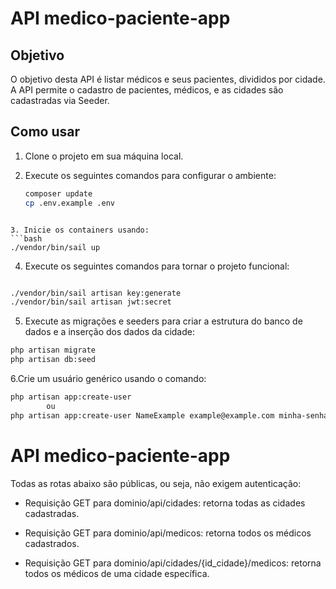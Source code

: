 # API medico-paciente-app

## Objetivo

O objetivo desta API é listar médicos e seus pacientes, divididos por cidade. A API permite o cadastro de pacientes, médicos, e as cidades são cadastradas via Seeder.

## Como usar

1. Clone o projeto em sua máquina local.

2. Execute os seguintes comandos para configurar o ambiente:

   ```bash
   composer update
   cp .env.example .env
```

3. Inicie os containers usando:
```bash
./vendor/bin/sail up
```

4. Execute os seguintes comandos para tornar o projeto funcional:
```bash

./vendor/bin/sail artisan key:generate
./vendor/bin/sail artisan jwt:secret

```
5. Execute as migrações e seeders para criar a estrutura do banco de dados e a inserção dos dados da cidade:
```bash
php artisan migrate
php artisan db:seed
```
6.Crie um usuário genérico usando o comando:
```bash
php artisan app:create-user
        ou
php artisan app:create-user NameExample example@example.com minha-senha //Para atribuir usuário,email e senha específicos
```

# API medico-paciente-app
Todas as rotas abaixo são públicas, ou seja, não exigem autenticação:

- Requisição GET para dominio/api/cidades: retorna todas as cidades cadastradas.

- Requisição GET para dominio/api/medicos: retorna todos os médicos cadastrados.

- Requisição GET para dominio/api/cidades/{id_cidade}/medicos: retorna todos os médicos de uma cidade específica.
